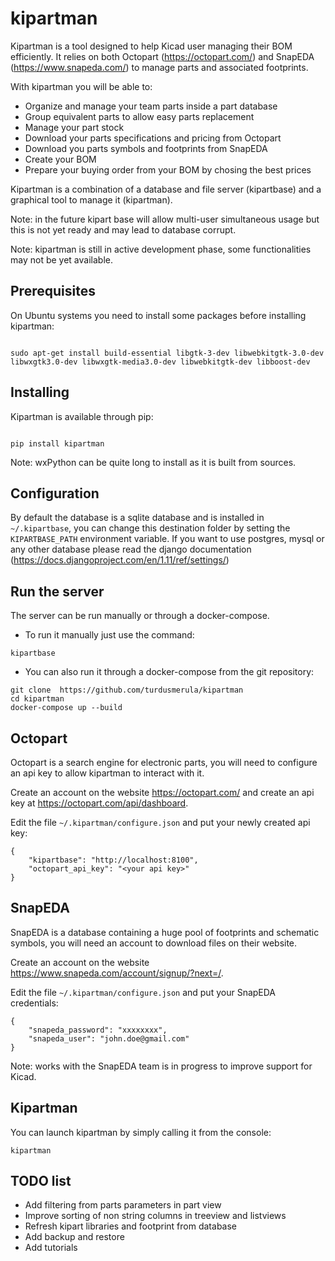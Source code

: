 # kipartman

Kipartman is a tool designed to help Kicad user managing their BOM efficiently. 
It relies on both Octopart (https://octopart.com/) and SnapEDA (https://www.snapeda.com/) to manage parts and associated footprints.

With kipartman you will be able to:

  * Organize and manage your team parts inside a part database 
  * Group equivalent parts to allow easy parts replacement
  * Manage your part stock
  * Download your parts specifications and pricing from Octopart
  * Download you parts symbols and footprints from SnapEDA
  * Create your BOM
  * Prepare your buying order from your BOM by chosing the best prices

Kipartman is a combination of a database and file server (kipartbase) and a graphical tool to manage it (kipartman).

Note: in the future kipart base will allow multi-user simultaneous usage but this is not yet ready and may lead to database corrupt.

Note: kipartman is still in active development phase, some functionalities may not be yet available.

## Prerequisites

On Ubuntu systems you need to install some packages before installing kipartman:

<code>
sudo apt-get install build-essential libgtk-3-dev libwebkitgtk-3.0-dev libwxgtk3.0-dev libwxgtk-media3.0-dev libwebkitgtk-dev libboost-dev
</code>

## Installing

Kipartman is available through pip:

<code>
pip install kipartman
</code>

Note: wxPython can be quite long to install as it is built from sources.

## Configuration

By default the database is a sqlite database and is installed in ```~/.kipartbase```, you can change this destination folder by setting the ```KIPARTBASE_PATH``` environment variable.
If you want to use postgres, mysql or any other database please read the django documentation (https://docs.djangoproject.com/en/1.11/ref/settings/)

## Run the server

The server can be run manually or through a docker-compose.

  * To run it manually just use the command:

```
kipartbase
```

  * You can also run it through a docker-compose from the git repository:

```
git clone  https://github.com/turdusmerula/kipartman
cd kipartman
docker-compose up --build
```

## Octopart

Octopart is a search engine for electronic parts, you will need to configure an api key to allow kipartman to interact with it.

Create an account on the website https://octopart.com/ and create an api key at https://octopart.com/api/dashboard.

Edit the file ```~/.kipartman/configure.json``` and put your newly created api key:

```
{
    "kipartbase": "http://localhost:8100",
    "octopart_api_key": "<your api key>"
}
```

## SnapEDA

SnapEDA is a database containing a huge pool of footprints and schematic symbols, you will need an account to download files on their website.

Create an account on the website https://www.snapeda.com/account/signup/?next=/.

Edit the file ```~/.kipartman/configure.json``` and put your SnapEDA credentials:
```
{
    "snapeda_password": "xxxxxxxx",
    "snapeda_user": "john.doe@gmail.com"
}
```

Note: works with the SnapEDA team is in progress to improve support for Kicad.

## Kipartman

You can launch kipartman by simply calling it from the console:

```
kipartman
```

## TODO list

  * Add filtering from parts parameters in part view
  * Improve sorting of non string columns in treeview and listviews
  * Refresh kipart libraries and footprint from database
  * Add backup and restore
  * Add tutorials

 

